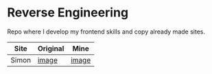 # Reverse Engineering

Repo where I develop my frontend skills and copy already made sites.

| Site  | Original                                  | Mine                                      |
| ----- | ----------------------------------------- | ----------------------------------------- |
| Simon | [image](https://i.imgur.com/qo7YJRqm.jpg) | [image](https://i.imgur.com/085Ggaom.jpg) |
